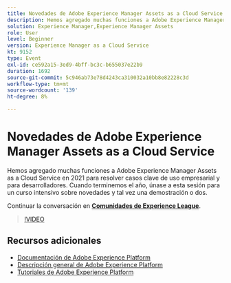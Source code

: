 ```yaml
---
title: Novedades de Adobe Experience Manager Assets as a Cloud Service
description: Hemos agregado muchas funciones a Adobe Experience Manager Assets as a Cloud Service en 2021 para resolver casos clave de uso empresarial y para desarrolladores. Cuando terminemos el año, únase a esta sesión para un curso intensivo sobre novedades y tal vez una demostración o dos.
solution: Experience Manager,Experience Manager Assets
role: User
level: Beginner
version: Experience Manager as a Cloud Service
kt: 9152
type: Event
exl-id: ce592a15-3ed9-4bff-bc3c-b655037e22b9
duration: 1692
source-git-commit: 5c946ab73e78d4243ca310032a10bb8e82228c3d
workflow-type: tm+mt
source-wordcount: '139'
ht-degree: 8%

---
```


# Novedades de Adobe Experience Manager Assets as a Cloud Service

Hemos agregado muchas funciones a Adobe Experience Manager Assets as a Cloud Service en 2021 para resolver casos clave de uso empresarial y para desarrolladores. Cuando terminemos el año, únase a esta sesión para un curso intensivo sobre novedades y tal vez una demostración o dos.

Continuar la conversación en **[Comunidades de Experience League](https://adobe.ly/2XSAcg)**.

>[!VIDEO](https://video.tv.adobe.com/v/337574/?quality=12&learn=on&hidetitle=true)

## Recursos adicionales

- [Documentación de Adobe Experience Platform](https://experienceleague.adobe.com/docs/experience-platform.html)
- [Descripción general de Adobe Experience Platform](https://experienceleague.adobe.com/docs/experience-platform/landing/home.html?lang=es)
- [Tutoriales de Adobe Experience Platform](https://experienceleague.adobe.com/docs/platform-learn/tutorials/overview.html?lang=es)
